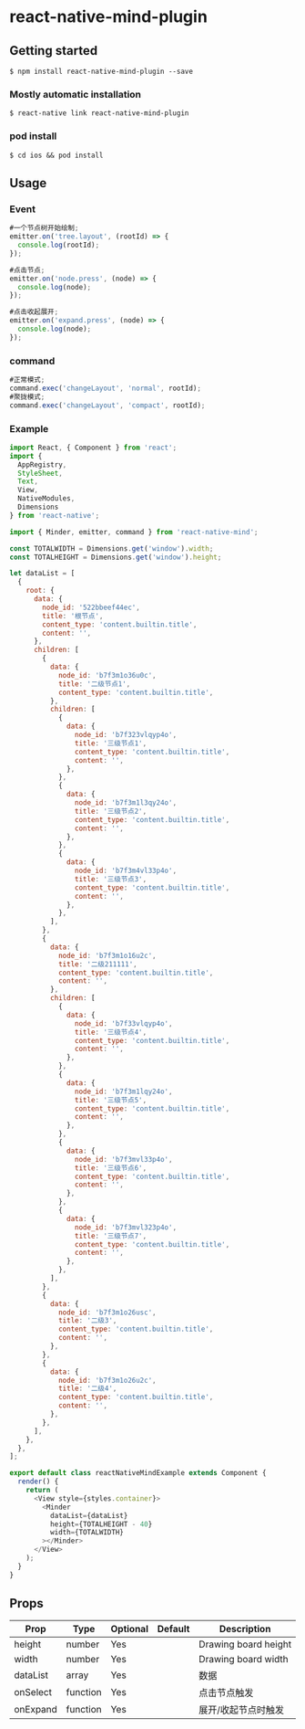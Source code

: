 # react-native-mind-plugin

## Getting started

`$ npm install react-native-mind-plugin --save`

### Mostly automatic installation

`$ react-native link react-native-mind-plugin`

### pod install

`$ cd ios && pod install`

## Usage

### Event

```javascript
#一个节点树开始绘制;
emitter.on('tree.layout', (rootId) => {
  console.log(rootId);
});
```

```javascript
#点击节点;
emitter.on('node.press', (node) => {
  console.log(node);
});
```

```javascript
#点击收起展开;
emitter.on('expand.press', (node) => {
  console.log(node);
});
```

### command

```javascript
#正常模式;
command.exec('changeLayout', 'normal', rootId);
#聚拢模式;
command.exec('changeLayout', 'compact', rootId);
```

### Example

```javascript
import React, { Component } from 'react';
import {
  AppRegistry,
  StyleSheet,
  Text,
  View,
  NativeModules,
  Dimensions
} from 'react-native';

import { Minder, emitter, command } from 'react-native-mind';

const TOTALWIDTH = Dimensions.get('window').width;
const TOTALHEIGHT = Dimensions.get('window').height;

let dataList = [
  {
    root: {
      data: {
        node_id: '522bbeef44ec',
        title: '根节点',
        content_type: 'content.builtin.title',
        content: '',
      },
      children: [
        {
          data: {
            node_id: 'b7f3m1o36u0c',
            title: '二级节点1',
            content_type: 'content.builtin.title',
          },
          children: [
            {
              data: {
                node_id: 'b7f323vlqyp4o',
                title: '三级节点1',
                content_type: 'content.builtin.title',
                content: '',
              },
            },
            {
              data: {
                node_id: 'b7f3m1l3qy24o',
                title: '三级节点2',
                content_type: 'content.builtin.title',
                content: '',
              },
            },
            {
              data: {
                node_id: 'b7f3m4vl33p4o',
                title: '三级节点3',
                content_type: 'content.builtin.title',
                content: '',
              },
            },
          ],
        },
        {
          data: {
            node_id: 'b7f3m1o16u2c',
            title: '二级211111',
            content_type: 'content.builtin.title',
            content: '',
          },
          children: [
            {
              data: {
                node_id: 'b7f33vlqyp4o',
                title: '三级节点4',
                content_type: 'content.builtin.title',
                content: '',
              },
            },
            {
              data: {
                node_id: 'b7f3m1lqy24o',
                title: '三级节点5',
                content_type: 'content.builtin.title',
                content: '',
              },
            },
            {
              data: {
                node_id: 'b7f3mvl33p4o',
                title: '三级节点6',
                content_type: 'content.builtin.title',
                content: '',
              },
            },
            {
              data: {
                node_id: 'b7f3mvl323p4o',
                title: '三级节点7',
                content_type: 'content.builtin.title',
                content: '',
              },
            },
          ],
        },
        {
          data: {
            node_id: 'b7f3m1o26usc',
            title: '二级3',
            content_type: 'content.builtin.title',
            content: '',
          },
        },
        {
          data: {
            node_id: 'b7f3m1o26u2c',
            title: '二级4',
            content_type: 'content.builtin.title',
            content: '',
          },
        },
      ],
    },
  },
];

export default class reactNativeMindExample extends Component {
  render() {
    return (
      <View style={styles.container}>
        <Minder
          dataList={dataList}
          height={TOTALHEIGHT - 40}
          width={TOTALWIDTH}
        ></Minder>
      </View>
    );
  }
}
```

## Props

Prop              | Type     | Optional | Default     | Description
----------------- | -------- | -------- | ----------- | -----------
height         | number     | Yes      |        | Drawing board height
width         | number     | Yes      |        | Drawing board width
dataList         | array     | Yes      |        | 数据
onSelect         | function     | Yes      |        | 点击节点触发
onExpand         | function     | Yes      |        | 展开/收起节点时触发
